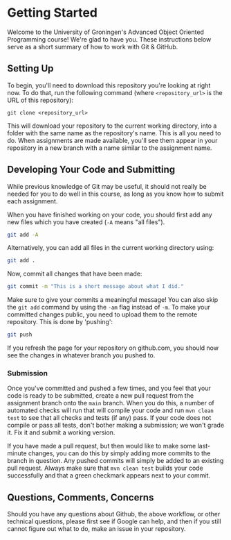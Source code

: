 # Getting Started

Welcome to the University of Groningen's Advanced Object Oriented Programming course! We're glad to have you. These instructions below serve as a short summary of how to work with Git & GitHub.

## Setting Up

To begin, you'll need to download this repository you're looking at right now. To do that, run the following command (where `<repository_url>` is the URL of this repository):

```
git clone <repository_url>
```

This will download your repository to the current working directory, into a folder with the same name as the repository's name. This is all you need to do. When assignments are made available, you'll see them appear in your repository in a new branch with a name similar to the assignment name.

## Developing Your Code and Submitting

While previous knowledge of Git may be useful, it should not really be needed for you to do well in this course, as long as you know how to submit each assignment.

When you have finished working on your code, you should first add any new files which you have created (`-A` means "all files").

```sh
git add -A
```

Alternatively, you can add all files in the current working directory using:

```sh
git add .
```

Now, commit all changes that have been made:

```sh
git commit -m "This is a short message about what I did."
```

Make sure to give your commits a meaningful message! You can also skip the `git add` command by using the `-am` flag instead of `-m`.
To make your committed changes public, you need to upload them to the remote repository. This is done by 'pushing':

```sh
git push
```

If you refresh the page for your repository on github.com, you should now see the changes in whatever branch you pushed to.

### Submission

Once you've committed and pushed a few times, and you feel that your code is ready to be submitted, create a new pull request from the assignment branch onto the `main` branch. When you do this, a number of automated checks will run that will compile your code and run `mvn clean test` to see that all checks and tests (if any) pass. If your code does not compile or pass all tests, don't bother making a submission; we won't grade it. Fix it and submit a working version.

If you have made a pull request, but then would like to make some last-minute changes, you can do this by simply adding more commits to the branch in question. Any pushed commits will simply be added to an existing pull request. Always make sure that `mvn clean test` builds your code successfully and that a green checkmark appears next to your commit.

## Questions, Comments, Concerns

Should you have any questions about Github, the above workflow, or other technical questions, please first see if Google can help, and then if you still cannot figure out what to do, make an issue in your repository.

